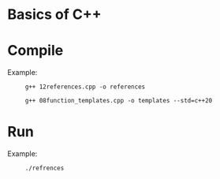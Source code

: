 # Basics of C++

# Compile 

Example: 

         g++ 12references.cpp -o references
         
         g++ 08function_templates.cpp -o templates --std=c++20

# Run
Example: 

         ./refrences

